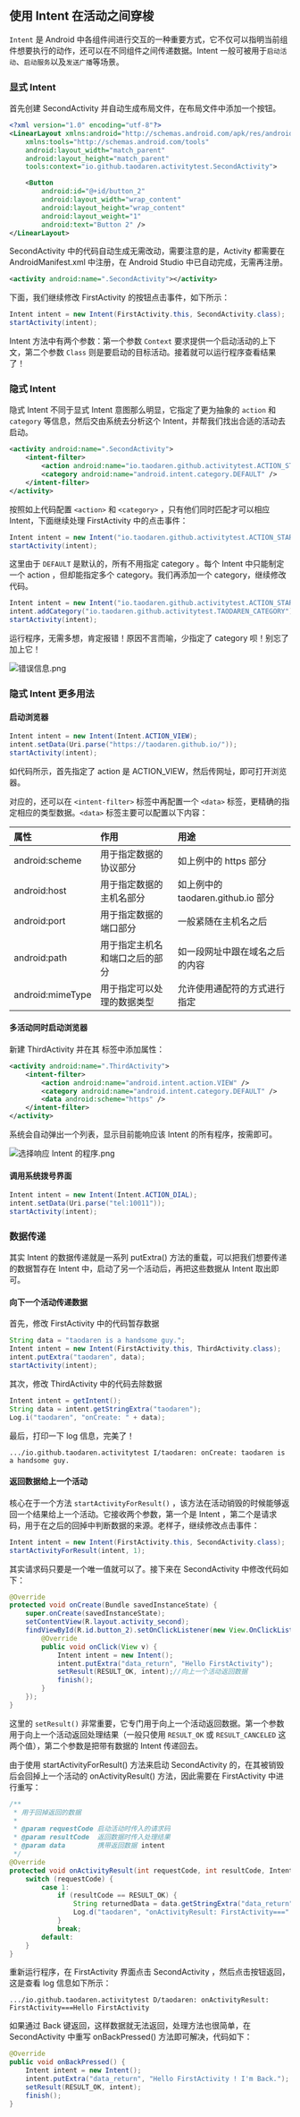 ## 使用 Intent 在活动之间穿梭

`Intent` 是 Android 中各组件间进行交互的一种重要方式，它不仅可以指明当前组件想要执行的动作，还可以在不同组件之间传递数据。Intent 一般可被用于`启动活动`、`启动服务`以及`发送广播`等场景。

### 显式 Intent

首先创建 SecondActivity 并自动生成布局文件，在布局文件中添加一个按钮。

```xml
<?xml version="1.0" encoding="utf-8"?>
<LinearLayout xmlns:android="http://schemas.android.com/apk/res/android"
    xmlns:tools="http://schemas.android.com/tools"
    android:layout_width="match_parent"
    android:layout_height="match_parent"
    tools:context="io.github.taodaren.activitytest.SecondActivity">

    <Button
        android:id="@+id/button_2"
        android:layout_width="wrap_content"
        android:layout_height="wrap_content"
        android:layout_weight="1"
        android:text="Button 2" />
</LinearLayout>
```

SecondActivity 中的代码自动生成无需改动，需要注意的是，Activity 都需要在 AndroidManifest.xml 中注册，在 Android Studio 中已自动完成，无需再注册。

```xml
<activity android:name=".SecondActivity"></activity>
```

下面，我们继续修改 FirstActivity 的按钮点击事件，如下所示：

```java
Intent intent = new Intent(FirstActivity.this, SecondActivity.class);
startActivity(intent);
```

Intent 方法中有两个参数：第一个参数 `Context` 要求提供一个启动活动的上下文，第二个参数 `Class` 则是要启动的目标活动。接着就可以运行程序查看结果了！

### 隐式 Intent

隐式 Intent 不同于显式 Intent 意图那么明显，它指定了更为抽象的 `action` 和 `category` 等信息，然后交由系统去分析这个 Intent，并帮我们找出合适的活动去启动。

```xml
<activity android:name=".SecondActivity">
    <intent-filter>
        <action android:name="io.taodaren.github.activitytest.ACTION_START" />
        <category android:name="android.intent.category.DEFAULT" />
    </intent-filter>
</activity>
```

按照如上代码配置 `<action>` 和 `<category>` ，只有他们同时匹配才可以相应 Intent，下面继续处理 FirstActivity 中的点击事件：

```java
Intent intent = new Intent("io.taodaren.github.activitytest.ACTION_START");
startActivity(intent);
```

这里由于 `DEFAULT` 是默认的，所有不用指定 category 。每个 Intent 中只能制定一个 action ，但却能指定多个 category。我们再添加一个 category，继续修改代码。

```java
Intent intent = new Intent("io.taodaren.github.activitytest.ACTION_START");
intent.addCategory("io.taodaren.github.activitytest.TAODAREN_CATEGORY");//添加 category
startActivity(intent);
```

运行程序，无需多想，肯定报错！原因不言而喻，少指定了 category 呗！别忘了加上它！

![错误信息.png](http://upload-images.jianshu.io/upload_images/3171392-5285ab4607f112cc.png?imageMogr2/auto-orient/strip%7CimageView2/2/w/1240)

### 隐式 Intent 更多用法

#### 启动浏览器

```java
Intent intent = new Intent(Intent.ACTION_VIEW);
intent.setData(Uri.parse("https://taodaren.github.io/"));
startActivity(intent);
```

如代码所示，首先指定了 action 是 ACTION_VIEW，然后传网址，即可打开浏览器。

对应的，还可以在 `<intent-filter>` 标签中再配置一个 `<data>` 标签，更精确的指定相应的类型数据。`<data>` 标签主要可以配置以下内容：

|属性|作用|用途|
|:-|:-|:-|
|android:scheme|用于指定数据的协议部分|如上例中的 https 部分|
|android:host|用于指定数据的主机名部分|如上例中的 taodaren.github.io 部分|
|android:port|用于指定数据的端口部分|一般紧随在主机名之后|
|android:path|用于指定主机名和端口之后的部分|如一段网址中跟在域名之后的内容|
|android:mimeType|用于指定可以处理的数据类型|允许使用通配符的方式进行指定|

#### 多活动同时启动浏览器

新建 ThirdActivity 并在其 <intent-filter> 标签中添加属性：

```xml
<activity android:name=".ThirdActivity">
    <intent-filter>
        <action android:name="android.intent.action.VIEW" />
        <category android:name="android.intent.category.DEFAULT" />
        <data android:scheme="https" />
    </intent-filter>
</activity>
```

系统会自动弹出一个列表，显示目前能响应该 Intent 的所有程序，按需即可。

![选择响应 Intent 的程序.png](http://upload-images.jianshu.io/upload_images/3171392-ad4394e06cb2a87a.png?imageMogr2/auto-orient/strip%7CimageView2/2/w/1240)

#### 调用系统拨号界面

```java
Intent intent = new Intent(Intent.ACTION_DIAL);
intent.setData(Uri.parse("tel:10011"));
startActivity(intent);
```

### 数据传递

其实 Intent 的数据传递就是一系列 putExtra() 方法的重载，可以把我们想要传递的数据暂存在 Intent 中，启动了另一个活动后，再把这些数据从 Intent 取出即可。

#### 向下一个活动传递数据

首先，修改 FirstActivity 中的代码暂存数据

```java
String data = "taodaren is a handsome guy.";
Intent intent = new Intent(FirstActivity.this, ThirdActivity.class);
intent.putExtra("taodaren", data);
startActivity(intent);
```

其次，修改 ThirdActivity 中的代码去除数据

```java
Intent intent = getIntent();
String data = intent.getStringExtra("taodaren");
Log.i("taodaren", "onCreate: " + data);
```

最后，打印一下 log 信息，完美了！

```
.../io.github.taodaren.activitytest I/taodaren: onCreate: taodaren is a handsome guy.
```

#### 返回数据给上一个活动

核心在于一个方法 `startActivityForResult()` ，该方法在活动销毁的时候能够返回一个结果给上一个活动。它接收两个参数，第一个是 Intent ，第二个是请求码，用于在之后的回掉中判断数据的来源。老样子，继续修改点击事件：

```java
Intent intent = new Intent(FirstActivity.this, SecondActivity.class);
startActivityForResult(intent, 1);
```

其实请求码只要是一个唯一值就可以了。接下来在 SecondActivity 中修改代码如下：

```java
@Override
protected void onCreate(Bundle savedInstanceState) {
    super.onCreate(savedInstanceState);
    setContentView(R.layout.activity_second);
    findViewById(R.id.button_2).setOnClickListener(new View.OnClickListener() {
        @Override
        public void onClick(View v) {
            Intent intent = new Intent();
            intent.putExtra("data_return", "Hello FirstActivity");
            setResult(RESULT_OK, intent);//向上一个活动返回数据
            finish();
        }
    });
}
```

这里的 `setResult()` 非常重要，它专门用于向上一个活动返回数据。第一个参数用于向上一个活动返回处理结果（一般只使用 `RESULT_OK` 或 `RESULT_CANCELED` 这两个值），第二个参数是把带有数据的 Intent 传递回去。

由于使用 startActivityForResult() 方法来启动 SecondActivity 的，在其被销毁后会回掉上一个活动的 onActivityResult() 方法，因此需要在 FirstActivity 中进行重写：

```java
/**
 * 用于回掉返回的数据
 *
 * @param requestCode 启动活动时传入的请求码
 * @param resultCode  返回数据时传入处理结果
 * @param data        携带返回数据 intent
 */
@Override
protected void onActivityResult(int requestCode, int resultCode, Intent data) {
    switch (requestCode) {
        case 1:
            if (resultCode == RESULT_OK) {
                String returnedData = data.getStringExtra("data_return");
                Log.d("taodaren", "onActivityResult: FirstActivity===" + returnedData);
            }
            break;
        default:
    }
}
```

重新运行程序，在 FirstActivity 界面点击 SecondActivity ，然后点击按钮返回，这是查看 log 信息如下所示：

```
.../io.github.taodaren.activitytest D/taodaren: onActivityResult: FirstActivity===Hello FirstActivity
```

如果通过 Back 键返回，这样数据就无法返回，处理方法也很简单，在 SecondActivity 中重写 onBackPressed() 方法即可解决，代码如下：

```java
@Override
public void onBackPressed() {
    Intent intent = new Intent();
    intent.putExtra("data_return", "Hello FirstActivity ! I'm Back.");
    setResult(RESULT_OK, intent);
    finish();
}
```